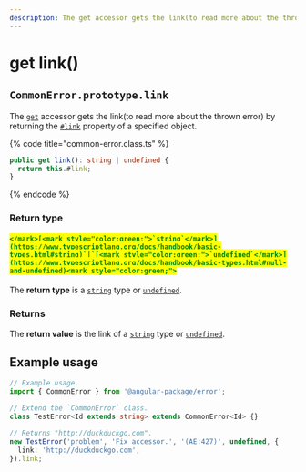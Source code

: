 ```yaml
---
description: The get accessor gets the link(to read more about the thrown error)
---
```


# get link()

## `CommonError.prototype.link`

The [`get`](https://developer.mozilla.org/en-US/docs/Web/JavaScript/Reference/Functions/get) accessor gets the link(to read more about the thrown error) by returning the [`#link`](../properties/link.md) property of a specified object.

{% code title="common-error.class.ts" %}
```typescript
public get link(): string | undefined {
  return this.#link;
}
```
{% endcode %}

### Return type

#### <mark style="color:green;">``</mark>[<mark style="color:green;">`string`</mark>](https://www.typescriptlang.org/docs/handbook/basic-types.html#string)`|`[<mark style="color:green;">`undefined`</mark>](https://www.typescriptlang.org/docs/handbook/basic-types.html#null-and-undefined)<mark style="color:green;">``</mark>

The **return type** is a [`string`](https://www.typescriptlang.org/docs/handbook/basic-types.html#string) type or [`undefined`](https://www.typescriptlang.org/docs/handbook/basic-types.html#null-and-undefined).

### Returns

The **return value** is the link of a [`string`](https://developer.mozilla.org/en-US/docs/Web/JavaScript/Reference/Global\_Objects/String) type or [`undefined`](https://developer.mozilla.org/en-US/docs/Web/JavaScript/Reference/Global\_Objects/undefined).

## Example usage

```typescript
// Example usage.
import { CommonError } from '@angular-package/error';

// Extend the `CommonError` class.
class TestError<Id extends string> extends CommonError<Id> {}

// Returns "http://duckduckgo.com".
new TestError('problem', 'Fix accessor.', '(AE:427)', undefined, {
  link: 'http://duckduckgo.com',
}).link;
```
